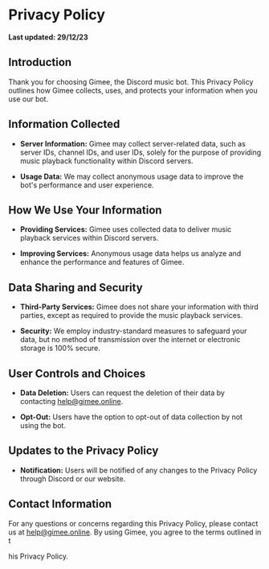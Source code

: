 # Privacy Policy

**Last updated: 29/12/23**

## Introduction

Thank you for choosing Gimee, the Discord music bot. This Privacy Policy outlines how Gimee collects, uses, and protects your information when you use our bot.

## Information Collected

- **Server Information:** Gimee may collect server-related data, such as server IDs, channel IDs, and user IDs, solely for the purpose of providing music playback functionality within Discord servers.

- **Usage Data:** We may collect anonymous usage data to improve the bot's performance and user experience.

## How We Use Your Information

- **Providing Services:** Gimee uses collected data to deliver music playback services within Discord servers.

- **Improving Services:** Anonymous usage data helps us analyze and enhance the performance and features of Gimee.

## Data Sharing and Security

- **Third-Party Services:** Gimee does not share your information with third parties, except as required to provide the music playback services.

- **Security:** We employ industry-standard measures to safeguard your data, but no method of transmission over the internet or electronic storage is 100% secure.

## User Controls and Choices

- **Data Deletion:** Users can request the deletion of their data by contacting [help@gimee.online](mailto:help@gimee.online).

- **Opt-Out:** Users have the option to opt-out of data collection by not using the bot.

## Updates to the Privacy Policy

- **Notification:** Users will be notified of any changes to the Privacy Policy through Discord or our website.

## Contact Information

For any questions or concerns regarding this Privacy Policy, please contact us at [help@gimee.online](mailto:help@gimee.online). By using Gimee, you agree to the terms outlined in t

his Privacy Policy.

